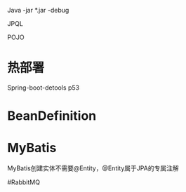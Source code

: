 Java -jar *.jar -debug



JPQL

POJO



# 热部署

Spring-boot-detools    p53





# BeanDefinition



# MyBatis

MyBatis创建实体不需要@Entity，@Entity属于JPA的专属注解





#RabbitMQ





